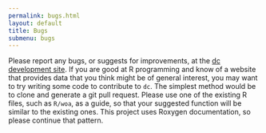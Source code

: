 ```yaml
---
permalink: bugs.html
layout: default
title: Bugs
submenu: bugs
---
```


Please report any bugs, or suggests for improvements, at the [dc development
site](http://github.com/dankelley/dc/issues). If you are good at R programming
and know of a website that provides data that you think might be of general
interest, you may want to try writing some code to contribute to `dc`. The
simplest method would be to clone and generate a git pull request. Please use
one of the existing R files, such as `R/woa`, as a guide, so that your
suggested function will be similar to the existing ones. This project uses
Roxygen documentation, so please continue that pattern.

